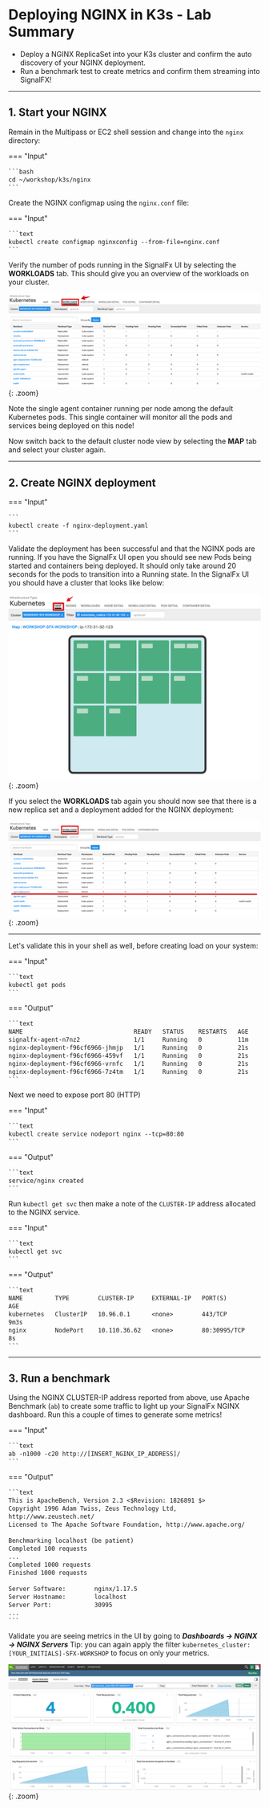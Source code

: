 # Deploying NGINX in K3s - Lab Summary

* Deploy a NGINX ReplicaSet into your K3s cluster and confirm the auto discovery of your NGINX deployment.
* Run a benchmark test to create metrics and confirm them streaming into SignalFX!

---

## 1. Start your NGINX

Remain in the Multipass  or EC2 shell session and change into the `nginx` directory:

=== "Input"

    ```bash
    cd ~/workshop/k3s/nginx
    ```

Create the NGINX configmap using the `nginx.conf` file:

=== "Input"

    ```text
    kubectl create configmap nginxconfig --from-file=nginx.conf
    ```

Verify the number of pods running in the SignalFx UI by selecting the **WORKLOADS** tab. This should give you an overview of the workloads on your cluster.

![Workload Agent](../images/module3/k8s-workloads.jpg){: .zoom}

Note the single agent container running per node among the default Kubernetes pods. This single container will monitor all the pods and services being deployed on this node!

Now switch back to the default cluster node view by selecting  the **MAP** tab and select your cluster again.
  
---

## 2. Create NGINX deployment

=== "Input"

    ```
    kubectl create -f nginx-deployment.yaml
    ```

Validate the deployment has been successful and that the NGINX pods are running. If you have the SignalFx UI open you should see new Pods being started and containers being deployed. It should only take around 20 seconds for the pods to transition into a Running state. In the SignalFx UI you should have a cluster that looks like below:

![back to Cluster](../images/module3/cluster.jpg){: .zoom}

If you select the **WORKLOADS** tab again you should now see that there is a new replica set and a deployment added for the NGINX deployment:

![NGINX loaded](../images/module3/k8s-workloads-nginx.jpg){: .zoom}

---

Let's validate this in your shell as well, before creating load on your system:

=== "Input"

    ```text
    kubectl get pods
    ```

=== "Output"

    ```text
    NAME                               READY   STATUS    RESTARTS   AGE
    signalfx-agent-n7nz2               1/1     Running   0          11m
    nginx-deployment-f96cf6966-jhmjp   1/1     Running   0          21s
    nginx-deployment-f96cf6966-459vf   1/1     Running   0          21s
    nginx-deployment-f96cf6966-vrnfc   1/1     Running   0          21s
    nginx-deployment-f96cf6966-7z4tm   1/1     Running   0          21s
    ```

Next we need to expose port 80 (HTTP)

=== "Input"

    ```text
    kubectl create service nodeport nginx --tcp=80:80
    ```

=== "Output"

    ```text
    service/nginx created
    ```

Run `kubectl get svc` then make a note of the `CLUSTER-IP` address allocated to the NGINX service.

=== "Input"

    ```text
    kubectl get svc
    ```

=== "Output"

    ```text
    NAME         TYPE        CLUSTER-IP     EXTERNAL-IP   PORT(S)        AGE
    kubernetes   ClusterIP   10.96.0.1      <none>        443/TCP        9m3s
    nginx        NodePort    10.110.36.62   <none>        80:30995/TCP   8s
    ```

---

## 3. Run a benchmark

Using the NGINX CLUSTER-IP address reported from above, use Apache Benchmark (`ab`) to create some traffic to light up your SignalFx NGINX dashboard. Run this a couple of times to generate some metrics!

=== "Input"

    ```text
    ab -n1000 -c20 http://[INSERT_NGINX_IP_ADDRESS]/
    ```

=== "Output"

    ```text
    This is ApacheBench, Version 2.3 <$Revision: 1826891 $>
    Copyright 1996 Adam Twiss, Zeus Technology Ltd, http://www.zeustech.net/
    Licensed to The Apache Software Foundation, http://www.apache.org/
 
    Benchmarking localhost (be patient)
    Completed 100 requests
    ...
    Completed 1000 requests
    Finished 1000 requests
 
    Server Software:        nginx/1.17.5
    Server Hostname:        localhost
    Server Port:            30995
    ...
    ```

Validate you are seeing metrics in the UI by going to _**Dashboards → NGINX → NGINX Servers**_ Tip: you can again apply the filter `kubernetes_cluster: [YOUR_INITIALS]-SFX-WORKSHOP` to focus on only your metrics.

![NGINX Dashboard](../images/module3/nginx-dashboard.png){: .zoom}
